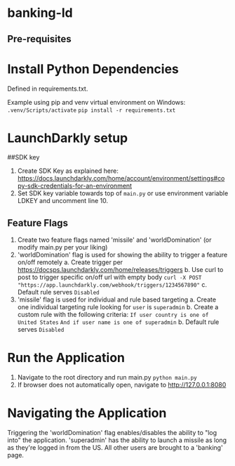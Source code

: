 # banking-ld

## Pre-requisites
# Install Python Dependencies
Defined in requirements.txt.

Example using pip and venv virtual environment on Windows:
`.venv/Scripts/activate`
`pip install -r requirements.txt`

# LaunchDarkly setup

##SDK key
1. Create SDK Key as explained here: https://docs.launchdarkly.com/home/account/environment/settings#copy-sdk-credentials-for-an-environment
2. Set SDK key variable towards top of `main.py` or use environment variable LDKEY and uncomment line 10.

## Feature Flags
1. Create two feature flags named 'missile' and 'worldDomination' (or modify main.py per your liking)
2. 'worldDomination' flag is used for showing the ability to trigger a feature on/off remotely
    a. Create trigger per https://docsps.launchdarkly.com/home/releases/triggers
    b. Use curl to post to trigger specific on/off url with empty body `curl -X POST "https://app.launchdarkly.com/webhook/triggers/1234567890"`
    c. Default rule serves `Disabled`
3. 'missile' flag is used for individual and rule based targeting
    a. Create one individual targeting rule looking for `user` is `superadmin`
    b. Create a custom rule with the following criteria:
        `If user country is one of United States`
        `And if user name is one of superadmin`
    b. Default rule serves `Disabled`

# Run the Application
1. Navigate to the root directory and run main.py `python main.py` 
2. If browser does not automatically open, navigate to http://127.0.0.1:8080

# Navigating the Application
Triggering the 'worldDomination' flag enables/disables the ability to "log into" the application. 'superadmin' has the ability to launch a missile as long as they're logged in from the US. All other users are brought to a 'banking' page.